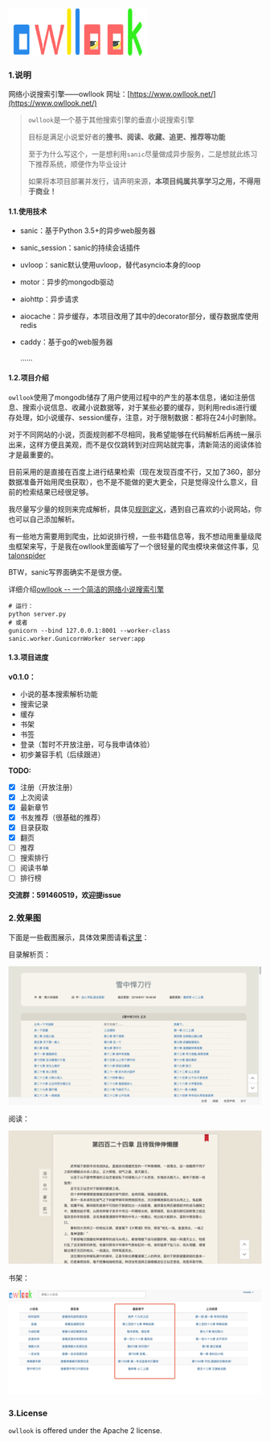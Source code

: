 ### 

![chapter](./owllook/static/novels/img/logo_home.png)

### 1.说明

网络小说搜索引擎——owllook 网址：[https://www.owllook.net/](https://www.owllook.net/)

> `owllook`是一个基于其他搜索引擎的垂直小说搜索引擎
>
> 目标是满足小说爱好者的**搜书、阅读、收藏、追更、推荐等功能**
>
> 至于为什么写这个，一是想利用`sanic`尽量做成异步服务，二是想就此练习下推荐系统，顺便作为毕业设计
>
> 如果将本项目部署并发行，请声明来源，**本项目纯属共享学习之用，不得用于商业！**

#### 1.1.使用技术

- sanic：基于Python 3.5+的异步web服务器

- sanic_session：sanic的持续会话插件

- uvloop：sanic默认使用uvloop，替代asyncio本身的loop

- motor：异步的mongodb驱动

- aiohttp：异步请求

- aiocache：异步缓存，本项目改用了其中的decorator部分，缓存数据库使用redis

- caddy：基于go的web服务器

  …...


#### 1.2.项目介绍

`owllook`使用了mongodb储存了用户使用过程中的产生的基本信息，诸如注册信息、搜索小说信息、收藏小说数据等，对于某些必要的缓存，则利用redis进行缓存处理，如小说缓存、session缓存，注意，对于限制数据：都将在24小时删除。

对于不同网站的小说，页面规则都不尽相同，我希望能够在代码解析后再统一展示出来，这样方便且美观，而不是仅仅跳转到对应网站就完事，清新简洁的阅读体验才是最重要的。

目前采用的是直接在百度上进行结果检索（现在发现百度不行，又加了360，部分数据准备开始用爬虫获取），也不是不能做的更大更全，只是觉得没什么意义，目前的检索结果已经很足够。

我尽量写少量的规则来完成解析，具体见[规则定义](https://github.com/howie6879/novels-search/blob/master/docs/%E8%A7%84%E5%88%99%E5%AE%9A%E4%B9%89.md)，遇到自己喜欢的小说网站，你也可以自己添加解析。

有一些地方需要用到爬虫，比如说排行榜，一些书籍信息等，我不想动用重量级爬虫框架来写，于是我在owllook里面编写了一个很轻量的爬虫模块来做这件事，见 [talonspider](https://github.com/howie6879/owllook/tree/master/owllook/utils/talonspider)

BTW，sanic写界面确实不是很方便。

详细介绍[owllook -- 一个简洁的网络小说搜索引擎](http://www.jianshu.com/p/257345cd9009)

```shell
# 运行：
python server.py
# 或者
gunicorn --bind 127.0.0.1:8001 --worker-class sanic.worker.GunicornWorker server:app
```

#### 1.3.项目进度

**v0.1.0：**

- 小说的基本搜索解析功能
- 搜索记录
- 缓存
- 书架
- 书签
- 登录（暂时不开放注册，可与我申请体验）
- 初步兼容手机（后续跟进）

**TODO:**

- [x] 注册（开放注册）
- [x] 上次阅读
- [x] 最新章节
- [x] 书友推荐（很基础的推荐）
- [x] 目录获取
- [x] 翻页
- [ ] 推荐
- [ ] 搜索排行
- [ ] 阅读书单
- [ ] 排行榜

**交流群：591460519，欢迎提issue**

### 2.效果图

下面是一些截图展示，具体效果图请看[这里](http://oe7yjec8x.bkt.clouddn.com/howie/2017-03-08-owllook.gif)：

目录解析页：

![demo](./docs/chapter.png)



阅读：

![content](./docs/content.png)

书架：

![books](./docs/the_latest_chapter.jpeg)

### 3.License

`owllook` is offered under the Apache 2 license.